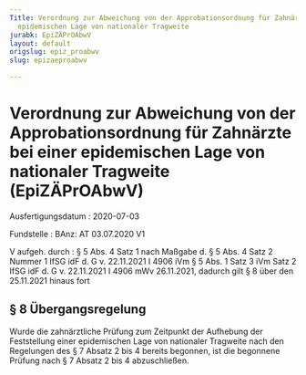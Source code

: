 ```yaml
---
Title: Verordnung zur Abweichung von der Approbationsordnung für Zahnärzte bei einer
  epidemischen Lage von nationaler Tragweite
jurabk: EpiZÄPrOAbwV
layout: default
origslug: epiz_proabwv
slug: epizaeproabwv

---
```


# Verordnung zur Abweichung von der Approbationsordnung für Zahnärzte bei einer epidemischen Lage von nationaler Tragweite (EpiZÄPrOAbwV)

Ausfertigungsdatum
:   2020-07-03

Fundstelle
:   BAnz: AT 03.07.2020 V1

V aufgeh. durch
:   § 5 Abs. 4 Satz 1 nach Maßgabe d. § 5 Abs. 4 Satz 2 Nummer 1 IfSG idF d. G v. 22.11.2021 I 4906 iVm § 5 Abs. 1 Satz 3 iVm Satz 2 IfSG idF d. G v. 22.11.2021 I 4906 mWv 26.11.2021, dadurch gilt § 8 über den 25.11.2021 hinaus fort


## § 8 Übergangsregelung

Wurde die zahnärztliche Prüfung zum Zeitpunkt der Aufhebung der
Feststellung einer epidemischen Lage von nationaler Tragweite nach den
Regelungen des § 7 Absatz 2 bis 4 bereits begonnen, ist die begonnene
Prüfung nach § 7 Absatz 2 bis 4 abzuschließen.

